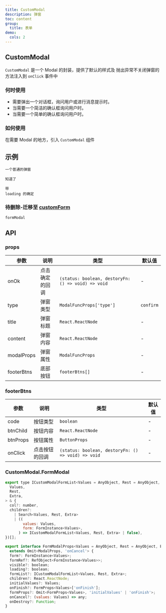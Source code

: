 ```yaml
---
title: CustomModal
description: 弹窗
toc: content
group:
  title: 表单
demo:
  cols: 2
---
```


## CustomModal

`CustomModal` 是一个 Modal 的封装，提供了默认的样式及 抛出异常不关闭弹窗的方法注入到 `onClick` 事件中

### 何时使用

- 需要弹出一个对话框，询问用户或进行消息提示时。
- 当需要一个简洁的确认框询问用户时。
- 当需要一个简单的确认框询问用户时。

### 如何使用

在需要 Modal 的地方，引入 `CustomModal` 组件

## 示例

<code src="./demo/demo1.tsx">一个普通的弹窗</code>

<code src="./demo/demo2.tsx">知道了</code>

<code src="./demo/demo3.tsx" description="只有type='confirm'才可以">带 loading 的确定</code>

### 待删除-迁移至 [customForm](/components/custom-form)

<code src="./demo/demo4.tsx">formModal</code>

## API

### props

| 参数       | 说明           | 类型                                               | 默认值    |
| ---------- | -------------- | -------------------------------------------------- | --------- |
| onOk       | 点击确定的回调 | `(status: boolean, destoryFn: () => void) => void` | -         |
| type       | 弹窗类型       | `ModalFuncProps['type']`                           | `confirm` |
| title      | 弹窗标题       | `React.ReactNode`                                  | -         |
| content    | 弹窗内容       | `React.ReactNode`                                  | -         |
| modalProps | 弹窗属性       | `ModalFuncProps`                                   | -         |
| footerBtns | 底部按钮       | `footerBtns[]`                                     | -         |

### footerBtns

| 参数     | 说明           | 类型                                               | 默认值 |
| -------- | -------------- | -------------------------------------------------- | ------ |
| code     | 按钮类型       | `boolean`                                          | -      |
| btnChild | 按钮内容       | `React.ReactNode`                                  | -      |
| btnProps | 按钮属性       | `ButtonProps`                                      | -      |
| onClick  | 点击按钮的回调 | `(status: boolean, destoryFn: () => void) => void` | -      |

### CustomModal.FormModal

```js
export type ICustomModalFormList<Values = AnyObject, Rest = AnyObject, Extra = unknown> = (Search<
  Values,
  Rest,
  Extra,
> & {
  col?: number,
  children?:
    | Search<Values, Rest, Extra>
    | ((
        values: Values,
        form: FormInstance<Values>,
      ) => ICustomModalFormList<Values, Rest, Extra> | false),
})[];

export interface FormModalProps<Values = AnyObject, Rest = AnyObject, Extra = unknown>
  extends Omit<ModalProps, 'onCancel'> {
  form?: FormInstance<Values>;
  formRef?: RefObject<FormInstance<Values>>;
  visible?: boolean;
  loading?: boolean;
  formList?: ICustomModalFormList<Values, Rest, Extra>;
  children?: React.ReactNode;
  initialValues?: Values;
  onFinish?: FormProps<Values>['onFinish'];
  formProps?: Omit<FormProps<Values>, 'initialValues' | 'onFinish'>;
  onCancel?: (values: Values) => any;
  onDestroy?: Function;
}
```
